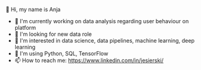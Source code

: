 <!--
**jesierski/jesierski** is a ✨ _special_ ✨ repository because its `README.md` (this file) appears on your GitHub profile.

Here are some ideas to get you started:

### Hi there 👋

- 🔭 I’m currently working on ...
- 🌱 I’m currently learning ...
- 👯 I’m looking to collaborate on ...
- 🤔 I’m looking for help with ...
- 💬 Ask me about ...
- 📫 How to reach me: ...
- 😄 Pronouns: ...
- ⚡ Fun fact: ...
-->

👋 Hi, my name is Anja
- 🔭 I'm currently working on data analysis regarding user behaviour on platform
- 👀 I'm looking for new data role
- 🧠 I'm interested in data science, data pipelines, machine learning, deep learning
- 🧰 I'm using Python, SQL, TensorFlow
- 📫 How to reach me: https://www.linkedin.com/in/jesierski/
